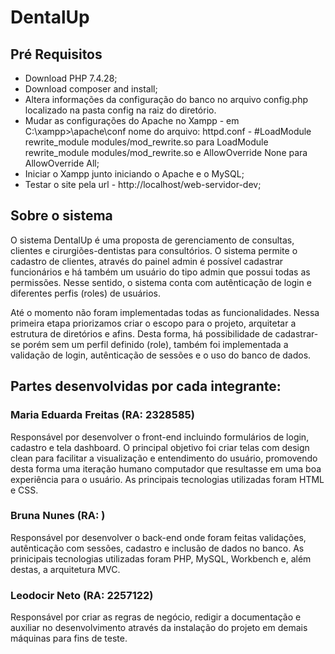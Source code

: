 # DentalUp

## Pré Requisitos
- Download PHP 7.4.28;
- Download composer and install;
- Altera informações da configuração do banco no arquivo config.php localizado na pasta config na raiz do diretório.
- Mudar as configurações do Apache no Xampp - em C:\xampp>\apache\conf nome do arquivo: httpd.conf - 
#LoadModule rewrite_module modules/mod_rewrite.so para 
LoadModule rewrite_module modules/mod_rewrite.so e 
AllowOverride None para AllowOverride All;
- Iniciar o Xampp junto iniciando o Apache e o MySQL;
- Testar o site pela url - http://localhost/web-servidor-dev;

## Sobre o sistema
O sistema DentalUp é uma proposta de gerenciamento de consultas, clientes e cirurgiões-dentistas para consultórios.
O sistema permite o cadastro de clientes, através do painel admin é possível cadastrar funcionários e há também um 
usuário do tipo admin que possui todas as permissões. Nesse sentido, o sistema conta com autênticação de login e diferentes
perfis (roles) de usuários.

Até o momento não foram implementadas todas as funcionalidades.
Nessa primeira etapa priorizamos criar o escopo para o projeto, arquitetar a estrutura de diretórios e afins.
Desta forma, há possibilidade de cadastrar-se porém sem um perfil definido (role), também foi implementada a validação de login, 
autênticação de sessões e o uso do banco de dados.

## Partes desenvolvidas por cada integrante:

### Maria Eduarda Freitas (RA: 2328585)
Responsável por desenvolver o front-end incluindo formulários de login, cadastro e tela dashboard.
O principal objetivo foi criar telas com design clean para facilitar a visualização e entendimento
do usuário, promovendo desta forma uma iteração humano computador que resultasse em uma boa experiência
para o usuário.
As principais tecnologias utilizadas foram HTML e CSS.

### Bruna Nunes (RA: ) 
Responsável por desenvolver o back-end onde foram feitas validações, autênticação com sessões,
cadastro e inclusão de dados no banco.
As prinicipais tecnologias utilizadas foram PHP, MySQL, Workbench e, além destas, a arquitetura MVC.

### Leodocir Neto (RA: 2257122)
Responsável por criar as regras de negócio, redigir a documentação e 
auxiliar no desenvolvimento através da instalação do projeto em demais máquinas para fins de teste.
